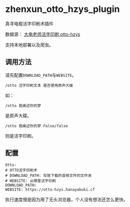 # zhenxun_otto_hzys_plugin
真寻电棍活字印刷术插件

数据源：
[大电老师活字印刷 otto-hzys](https://github.com/HanaYabuki/otto-hzys)

支持本地部署以及爬虫。

## 调用方法
请先配置`DOWNLOAD_PATH`与`WEBSITE`。
```
/otto 活字印刷文本 是否使用原声大碟
```
如：
```
/otto 我阐述你的梦
```
是原声大碟。
```
/otto 我阐述你的梦 False/false
```
则是活字印刷。


## 配置
```
Otto:
# OTTO活字印刷术
# DOWNLOAD_PATH: 存放下载的音频文件的文件夹
# WEBSITE: 从哪里活字印刷
DOWNLOAD_PATH: 
WEBSITE: https://otto-hzys.hanayabuki.cf
```

执行速度慢是因为用了无头浏览器，个人没有想法还怎么更快。
